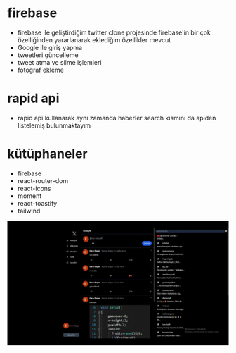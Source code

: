 # firebase 
- firebase ile geliştirdiğim twitter clone projesinde firebase'in bir çok özelliğinden yararlanarak eklediğim özellikler mevcut
- Google ile giriş yapma 
- tweetleri güncelleme
- tweet atma ve silme işlemleri
- fotoğraf ekleme

# rapid api 
- rapid api kullanarak aynı zamanda haberler search kısmını da apiden listelemiş bulunmaktayım

# kütüphaneler
- firebase
- react-router-dom
- react-icons
- moment
- react-toastify
- tailwind

![](screen.gif)
